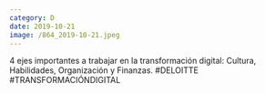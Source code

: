 ```yaml
--- 
category: D 
date: 2019-10-21 
image: /864_2019-10-21.jpeg 
--- 
```


4 ejes importantes a trabajar en la transformación digital: Cultura, Habilidades, Organización y Finanzas. #DELOITTE #TRANSFORMACIÓNDIGITAL